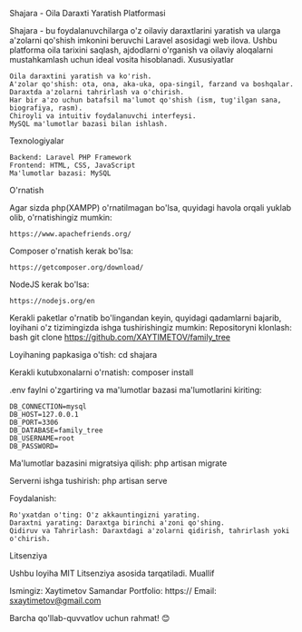 Shajara - Oila Daraxti Yaratish Platformasi

Shajara - bu foydalanuvchilarga o'z oilaviy daraxtlarini yaratish va ularga a'zolarni qo'shish imkonini beruvchi Laravel asosidagi web ilova. Ushbu platforma oila tarixini saqlash, ajdodlarni o'rganish va oilaviy aloqalarni mustahkamlash uchun ideal vosita hisoblanadi.
Xususiyatlar

    Oila daraxtini yaratish va ko'rish.
    A'zolar qo'shish: ota, ona, aka-uka, opa-singil, farzand va boshqalar.
    Daraxtda a'zolarni tahrirlash va o'chirish.
    Har bir a'zo uchun batafsil ma'lumot qo'shish (ism, tug'ilgan sana, biografiya, rasm).
    Chiroyli va intuitiv foydalanuvchi interfeysi.
    MySQL ma'lumotlar bazasi bilan ishlash.

Texnologiyalar

    Backend: Laravel PHP Framework
    Frontend: HTML, CSS, JavaScript
    Ma'lumotlar bazasi: MySQL

O'rnatish

Agar sizda php(XAMPP) o'rnatilmagan bo'lsa, quyidagi havola orqali yuklab olib, o'rnatishingiz mumkin:

    https://www.apachefriends.org/

Composer o'rnatish kerak bo'lsa:

    https://getcomposer.org/download/

NodeJS kerak bo'lsa:

    https://nodejs.org/en

Kerakli paketlar o'rnatib bo'lingandan keyin, quyidagi qadamlarni bajarib, loyihani o'z tizimingizda ishga tushirishingiz mumkin: Repositoryni klonlash: bash git clone https://github.com/XAYTIMETOV/family_tree

Loyihaning papkasiga o'tish: cd shajara

Kerakli kutubxonalarni o'rnatish: composer install

.env faylni o'zgartiring va ma'lumotlar bazasi ma'lumotlarini kiriting:

    DB_CONNECTION=mysql
    DB_HOST=127.0.0.1
    DB_PORT=3306
    DB_DATABASE=family_tree
    DB_USERNAME=root
    DB_PASSWORD=

Ma'lumotlar bazasini migratsiya qilish: php artisan migrate

Serverni ishga tushirish: php artisan serve

Foydalanish:

    Ro'yxatdan o'ting: O'z akkauntingizni yarating.
    Daraxtni yarating: Daraxtga birinchi a'zoni qo'shing.
    Qidiruv va Tahrirlash: Daraxtdagi a'zolarni qidirish, tahrirlash yoki o'chirish.

Litsenziya

Ushbu loyiha MIT Litsenziya asosida tarqatiladi. Muallif

Ismingiz: Xaytimetov Samandar
Portfolio: https://
Email: sxaytimetov@gmail.com

Barcha qo'llab-quvvatlov uchun rahmat! 😊
